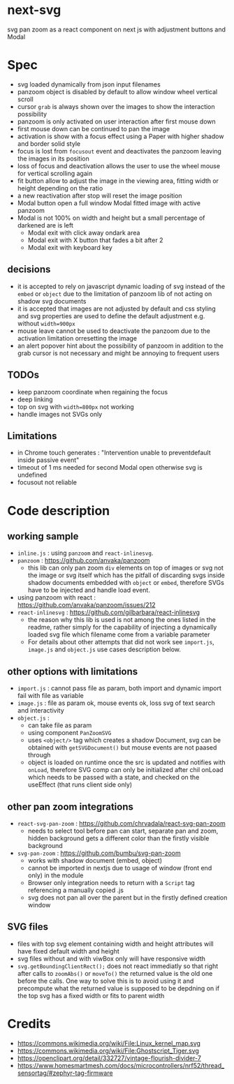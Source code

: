 # next-svg
svg pan zoom as a react component on next js with adjustment buttons and Modal

# Spec
* svg loaded dynamically from json input filenames
* panzoom object is disabled by default to allow window wheel vertical scroll
* cursor `grab` is always shown over the images to show the interaction possibility
* panzoom is only activated on user interaction after first mouse down
* first mouse down can be continued to pan the image
* activation is show with a focus effect using a Paper with higher shadow and border solid style
* focus is lost from `focusout` event and deactivates the panzoom leaving the images in its position
* loss of focus and deactivation allows the user to use the wheel mouse for vertical scrolling again
* fit button allow to adjust the image in the viewing area, fitting width or height depending on the ratio
* a new reactivation after stop will reset the image position
* Modal button open a full window Modal fitted image with active panzoom
* Modal is not 100% on width and height but a small percentage of darkened are is left
  * Modal exit with click away ondark area
  * Modal exit with X button that fades a bit after 2
  * Modal exit with keyboard key

## decisions
* it is accepted to rely on javascript dynamic loading of svg instead of the `embed` or `object` due to the limitation of panzoom lib of not acting on shadow svg documents
* it is accepted that images are not adjusted by default and css styling and svg properties are used to define the default adjustment e.g. without `width=900px`
* mouse leave cannot be used to deactivate the panzoom due to the activation limitation orresetting the image
* an alert popover hint about the possibility of panzoom in addition to the grab cursor is not necessary and might be annoying to frequent users

## TODOs
* keep panzoom coordinate when regaining the focus
* deep linking
* top on svg with `width=800px` not working
* handle images not SVGs only

## Limitations
* in Chrome touch generates : "Intervention unable to preventdefault inside passive event"
* timeout of 1 ms needed for second Modal open otherwise svg is undefined
* focusout not reliable
# Code description
## working sample
* `inline.js` : using `panzoom` and `react-inlinesvg`.
* `panzoom` : https://github.com/anvaka/panzoom
    * this lib can only pan zoom `div` elements on top of images or svg not the image or svg itself which has the pitfall of discarding svgs inside shadow documents embedded with `object` or `embed`, therefore SVGs have to be injected and handle load event.
* using panzoom with react : https://github.com/anvaka/panzoom/issues/212
* `react-inlinesvg` : https://github.com/gilbarbara/react-inlinesvg
    * the reason why this lib is used is not among the ones listed in the readme, rather simply for the capability of injecting a dynamically loaded svg file which filename come from a variable parameter
    * For details about other attempts that did not work see `import.js`, `image.js` and `object.js` use cases description below.

## other options with limitations
* `import.js` : cannot pass file as param, both import and dynamic import fail with file as variable
* `image.js` : file as param ok, mouse events ok, loss svg of text search and interactivity
* `object.js` :
    * can take file as param
    * using component `PanZoomSVG`
    * uses `<object/>` tag which creates a shadow Document, svg can be obtained with `getSVGDocument()` but mouse events are not paased through
    * object is loaded on runtime once the src is updated and notifies with `onLoad`, therefore SVG comp can only be initialized after chil onLoad which needs to be passed with a state, and checked on the useEffect (that runs client side only)

## other pan zoom integrations
* `react-svg-pan-zoom` : https://github.com/chrvadala/react-svg-pan-zoom
    * needs to select tool before pan can start, separate pan and zoom, hidden background gets a different color than the firstly visible background
* `svg-pan-zoom` : https://github.com/bumbu/svg-pan-zoom
    * works with shadow document (embed, object)
    * cannot be imported in nextjs due to usage of window (front end only) in the module
    * Browser only integration needs to return with a `Script` tag referencing a manually copied .js
    * svg does not pan all over the parent but in the firstly defined creation window

## SVG files
* files with top svg element containing width and height attributes will have fixed default width and height
* svg files without and with viwBox only will have responsive width
* `svg.getBoundingClientRect();` does not react immediatly so that right after calls to `zoomAbs()` or `moveTo()` the returned value is the old one before the calls. One way to solve this is to avoid using it and precompute what the returned value is supposed to be depdning on if the top svg has a fixed width or fits to parent width

# Credits
* https://commons.wikimedia.org/wiki/File:Linux_kernel_map.svg
* https://commons.wikimedia.org/wiki/File:Ghostscript_Tiger.svg
* https://openclipart.org/detail/332727/vintage-flourish-divider-7
* https://www.homesmartmesh.com/docs/microcontrollers/nrf52/thread_sensortag/#zephyr-tag-firmware

